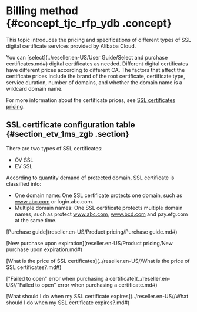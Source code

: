 # Billing method {#concept_tjc_rfp_ydb .concept}

This topic introduces the pricing and specifications of different types of SSL digital certificate services provided by Alibaba Cloud.

You can [select](../reseller.en-US/User Guide/Select and purchase certificates.md#) digital certificates as needed. Different digital certificates have different prices according to different CA. The factors that affect the certificate prices include the brand of the root certificate, certificate type, service duration, number of domains, and whether the domain name is a wildcard domain name.

For more information about the certificate prices, see [SSL certificates pricing](https://common-buy-intl4service.aliyun.com/cas/prepay#/buy).

## SSL certificate configuration table {#section_etv_1ms_zgb .section}

There are two types of SSL certificates:

-   OV SSL
-   EV SSL

According to quantity demand of protected domain, SSL certificate is classified into:

-   One domain name: One SSL certificate protects one domain, such as www.abc.com or login.abc.com.
-   Multiple domain names: One SSL certificate protects multiple domain names, such as protect www.abc.com, www.bcd.com and pay.efg.com at the same time.

[Purchase guide](reseller.en-US/Product pricing/Purchase guide.md#)

[New purchase upon expiration](reseller.en-US/Product pricing/New purchase upon expiration.md#)

[What is the price of SSL certificates](../reseller.en-US//What is the price of SSL certificates?.md#)

["Failed to open" error when purchasing a certificate](../reseller.en-US//"Failed to open" error when purchasing a certificate.md#)

[What should I do when my SSL certificate expires](../reseller.en-US//What should I do when my SSL certificate expires?.md#)

